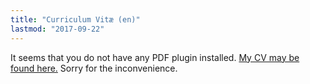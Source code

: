 ```yaml
---
title: "Curriculum Vitæ (en)"
lastmod: "2017-09-22"
---
```


<div class="embed-responsive" style="padding-bottom:80%">
<object data="/pdf/cv_idrissi_en.pdf" type="application/pdf">
It seems that you do not have any PDF plugin installed.
<a href="/pdf/cv_idrissi_en.pdf">My CV may be found here.</a>
Sorry for the inconvenience.
</object>
</div>
